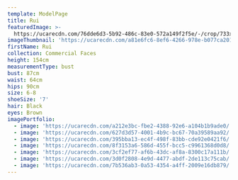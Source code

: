 ```yaml
---
template: ModelPage
title: Rui
featuredImage: >-
  https://ucarecdn.com/76dde6d3-5b92-486c-83e0-572a149f2f5e/-/crop/733x722/0,89/-/preview/
imageThumbnail: 'https://ucarecdn.com/a81e6fc6-8ef6-4266-978e-b077ca201366/'
firstName: Rui
collection: Commercial Faces
height: 154cm
measurementType: bust
bust: 87cm
waist: 64cm
hips: 90cm
size: 6-8
shoeSize: '7'
hair: Black
eyes: Brown
imagePortfolio:
  - image: 'https://ucarecdn.com/a212e3bc-fbe2-4388-92e6-a104b1b9ade0/'
  - image: 'https://ucarecdn.com/627d3d57-4001-4b9c-bc67-70a39589aa92/'
  - image: 'https://ucarecdn.com/395bba13-ec4f-498f-83bb-cde92e0421f6/'
  - image: 'https://ucarecdn.com/8f3153a6-586d-455f-bcc5-c9961368d0d8/'
  - image: 'https://ucarecdn.com/3cf2ef77-af6b-43dc-af8a-8300c17a111b/'
  - image: 'https://ucarecdn.com/3d0f2808-4e9d-4477-abdf-2de113c75cab/'
  - image: 'https://ucarecdn.com/7b536ab3-0a53-4354-a4ff-2009e16db879/'
---
```


